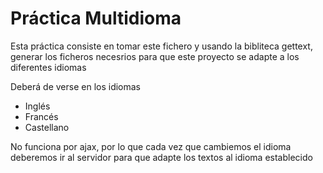 # Práctica Multidioma
Esta práctica consiste en tomar este fichero y usando la bibliteca gettext, generar los ficheros necesrios para que este proyecto se adapte a los diferentes idiomas

Deberá de verse en los idiomas

* Inglés
* Francés
* Castellano

No funciona por ajax, por lo que cada vez que cambiemos el idioma deberemos ir al servidor para que adapte los textos al idioma establecido

